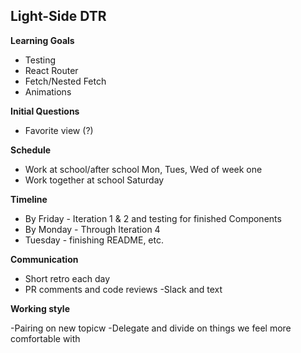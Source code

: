 ## Light-Side DTR

**Learning Goals**

- Testing
- React Router
- Fetch/Nested Fetch
- Animations 

**Initial Questions**

- Favorite view (?)

**Schedule**

- Work at school/after school Mon, Tues, Wed of week one 
- Work together at school Saturday 

**Timeline**

- By Friday - Iteration 1 & 2 and testing for finished Components
- By Monday - Through Iteration 4
- Tuesday - finishing README, etc.


**Communication**

- Short retro each day
- PR comments and code reviews
-Slack and text 


**Working style**

-Pairing on new topicw
-Delegate and divide on things we feel more comfortable with
